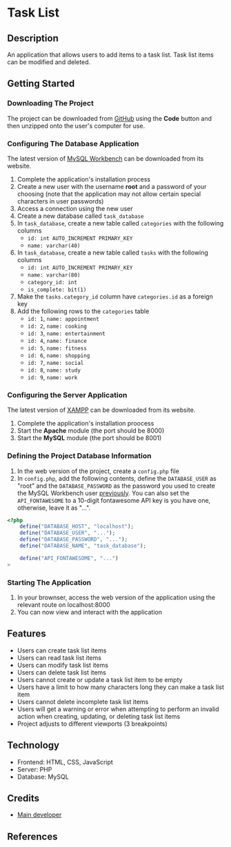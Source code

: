 # Task List

## Description

An application that allows users to add items to a task list. Task list items
can be modified and deleted.

## Getting Started

### Downloading The Project

The project can be downloaded from
[GitHub](https://github.com/lyndonpanton/task-list) using the **Code** button
and then unzipped onto the user's computer for use.

### Configuring The Database Application

The latest version of [MySQL
Workbench](https://dev.mysql.com/downloads/workbench/) can be downloaded from
its website.

1. Complete the application's installation process
2. Create a new user with the username **root** and a password of your choosing
(note that the application may not allow certain special characters in user
passwords)
3. Access a connection using the new user
4. Create a new database called `task_database`
5. In `task_database`, create a new table called `categories` with the following
columns
    - `id: int AUTO_INCREMENT PRIMARY_KEY`
    - `name: varchar(40)`
6. In `task_database`, create a new table called `tasks` with the following
columns
    - `id: int AUTO_INCREMENT PRIMARY_KEY`
    - `name: varchar(80)`
    - `category_id: int`
    - `is_complete: bit(1)`
7. Make the `tasks.category_id` column have `categories.id` as a foreign key
8. Add the following rows to the `categories` table
    - `id: 1`, `name: appointment`
    - `id: 2`, `name: cooking`
    - `id: 3`, `name: entertainment`
    - `id: 4`, `name: finance`
    - `id: 5`, `name: fitness`
    - `id: 6`, `name: shopping`
    - `id: 7`, `name: social`
    - `id: 8`, `name: study`
    - `id: 9`, `name: work`

### Configuring the Server Application

The latest version of [XAMPP](https://www.apachefriends.org/) can be downloaded
from its website.

1. Complete the application's installation proocess
2. Start the **Apache** module (the port should be 8000)
3. Start the **MySQL** module (the port should be 8001)

### Defining the Project Database Information

1. In the web version of the project, create a `config.php` file
2. In `config.php`, add the following contents, define the `DATABASE_USER` as
"root" and the `DATABASE_PASSWORD` as the password you used to create the MySQL
Workbench user [previously](#configuring-the-database-application). You can also
set the `API_FONTAWESOME` to a 10-digit fontawesome API key is you have one,
otherwise, leave it as "...".

```php
<?php
    define("DATABASE_HOST", "localhost");
    define("DATABASE_USER", "...");
    define("DATABASE_PASSWORD", "...");
    define("DATABASE_NAME", "task_database");

    define("API_FONTAWESOME", "...")
>
```

### Starting The Application

1. In your brownser, access the web version of the application using the
relevant route on localhost:8000
2. You can now view and interact with the application

## Features

- Users can create task list items
- Users can read task list items
- Users can modify task list items
- Users can delete task list items
- Users cannot create or update a task list item to be empty
- Users have a limit to how many characters long they can make a task list item
- Users cannot delete incomplete task list items
- Users will get a warning or error when attempting to perform an invalid
action when creating, updating, or deleting task list items
- Project adjusts to different viewports (3 breakpoints)

## Technology

- Frontend: HTML, CSS, JavaScript
- Server: PHP
- Database: MySQL

## Credits

- [Main developer](https://github.com/lyndonpanton)

## References
